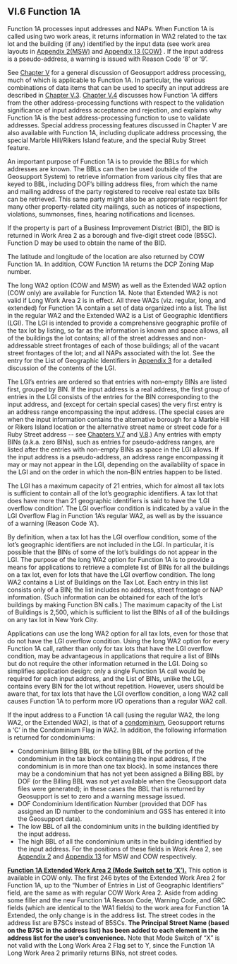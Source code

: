<h2>VI.6  Function 1A</h2>  

Function 1A processes input addresses and NAPs.  When Function 1A is called using two work areas, it returns information in WA2 related to the tax lot and the building (if any) identified by the input data (see work area layouts in [Appendix 2(MSW)](/appendices/appendix02/)  and [Appendix 13 (COW)](/appendices/appendix13/) .  If the input address is a pseudo-address, a warning is issued with Reason Code ‘8’ or ‘9’.

See [Chapter V](../chapterV/chapterV/) for a general discussion of Geosupport address processing, much of which is applicable to Function 1A.  In particular, the various combinations of data items that can be used to specify an input address are described in [Chapter V.3](../chapterV/section03/).  [Chapter V.4](../chapterV/section04/) discusses how Function 1A differs from the other address-processing functions with respect to the validation significance of input address acceptance and rejection, and explains why Function 1A is the best address-processing function to use to validate addresses.  Special address processing features discussed in Chapter V are also available with Function 1A, including duplicate address processing, the special Marble Hill/Rikers Island feature, and the special Ruby Street feature.

An important purpose of Function 1A is to provide the BBLs for which addresses are known.  The BBLs can then be used (outside of the Geosupport System) to retrieve information from various city files that are keyed to BBL, including DOF’s billing address files, from which the name and mailing address of the party registered to receive real estate tax bills can be retrieved.  This same party might also be an appropriate recipient for many other property-related city mailings, such as notices of inspections, violations, summonses, fines, hearing notifications and licenses.

If the property is part of a Business Improvement District (BID), the BID is returned in Work Area 2 as a borough and five-digit street code (B5SC).  Function D may be used to obtain the name of the BID.

The latitude and longitude of the location are also returned by COW Function 1A.  In addition, COW Function 1A returns the DCP Zoning Map number.

The long WA2 option (COW and MSW) as well as the Extended WA2 option (COW only) are available for Function 1A.  Note that Extended WA2 is not valid if Long Work Area 2 is in effect.  All three WA2s (viz. regular, long, and extended) for Function 1A contain a set of data organized into a list.  The list in the regular WA2 and the Extended WA2  is a List of Geographic Identifiers (LGI).  The LGI is intended to provide a comprehensive geographic profile of the tax lot by listing, so far as the information is known and space allows, all of the buildings the lot contains; all of the street addresses and non-addressable street frontages of each of those buildings; all of the vacant street frontages of the lot;  and all NAPs associated with the lot.  See the entry for the List of Geographic Identifiers in [Appendix 3](/appendices/appendix03/) for a detailed discussion of the contents of the LGI.

The LGI’s entries are ordered so that entries with non-empty BINs are listed first, grouped by BIN.  If the input address is a real address, the first group of entries in the LGI consists of the entries for the BIN corresponding to the input address, and (except for certain special cases) the very first entry is an address range encompassing the input address.  (The special cases are when the input information contains the alternative borough for a Marble Hill or Rikers Island location or the alternative street name or street code for a Ruby Street address -- see [Chapters V.7](../chapterV/section07/) and [V.8](../chapterV/section08/).)  Any entries with empty BINs (a.k.a. zero BINs), such as entries for pseudo-address ranges, are listed after the entries with non-empty BINs as space in the LGI allows.  If the input address is a pseudo-address, an address range encompassing it may or may not appear in the LGI, depending on the availability of space in the LGI and on the order in which the non-BIN entries happen to be listed.					

The LGI has a maximum capacity of 21 entries, which for almost all tax lots is sufficient to contain all of the lot’s geographic identifiers.  A tax lot that does have more than 21 geographic identifiers is said to have the ‘LGI overflow condition’.  The LGI overflow condition is indicated by a value in the LGI Overflow Flag in Function 1A’s regular WA2, as well as by the issuance of a warning (Reason Code ‘A’).

By definition, when a tax lot has the LGI overflow condition, some of the lot’s geographic identifiers are not included in the LGI.  In particular, it is possible that the BINs of some of the lot’s buildings do not appear in the LGI.  The purpose of the long WA2 option for Function 1A is to provide a means for applications to retrieve a complete list of BINs for all the buildings on a tax lot, even for lots that have the LGI overflow condition.  The long WA2 contains a List of Buildings on the Tax Lot.  Each entry in this list consists only of a BIN;  the list includes no address, street frontage or NAP information.  (Such information can be obtained for each of the lot’s buildings by making Function BN calls.)  The maximum capacity of the List of Buildings is 2,500, which is sufficient to list the BINs of all of the buildings on any tax lot in New York City.  

Applications can use the long WA2 option for all tax lots, even for those that do not have the LGI overflow condition.  Using the long WA2 option for every Function 1A call, rather than only for tax lots that have the LGI overflow condition, may be advantageous in applications that require a list of BINs but do not require the other information returned in the LGI.  Doing so simplifies application design: only a single Function 1A call would be required for each input address, and the List of BINs, unlike the LGI, contains every BIN for the lot without repetition.  However, users should be aware that, for tax lots that have the LGI overflow condition, a long WA2 call causes Function 1A to perform more I/O operations than a regular WA2 call.

If the input address to a Function 1A call (using the regular WA2, the long WA2, or the Extended WA2), is that of a <u>condominium</u>, Geosupport returns a ‘C’ in the Condominium Flag in WA2.  In addition, the following information is returned for condominiums:

* Condominium Billing BBL (or the billing BBL of the portion of the condominium in the tax block containing the input address, if the condominium is in more than one tax block).  In some instances there may be a condominium that has not yet been assigned a Billing BBL by DOF (or the Billing BBL was not yet available when the Geosupport data files were generated); in these cases the BBL that is returned by Geosupport is set to zero and a warning message issued.   
* DOF Condominium Identification Number (provided that DOF has assigned an ID number to the condominium and GSS has entered it into the Geosupport data).  
* The low BBL of all the condominium units in the building identified by the input address.
* The high BBL of all the condominium units in the building identified by the input address.
For the positions of these fields in Work Area 2, see [Appendix 2](/appendices/appendix02/) and [Appendix 13](/appendices/appendix13/) for MSW and COW respectively.

<b><u>Function 1A Extended Work Area 2 (Mode Switch set to ‘X’).</u></b>  This option is available in COW only.  The first 246 bytes of the Extended Work Area 2 for Function 1A, up to the “Number of Entries in List of Geographic Identifiers” field, are the same as with regular COW Work Area 2. Aside from adding some filler and the new Function 1A Reason Code, Warning Code, and GRC fields (which are identical to the WA1 fields) to the work area for Function 1A Extended, the only change is in the address list. The street codes in the address list are B7SCs instead of B5SCs.  **The Principal Street Name (based on the B7SC in the address list) has been added to each element in the address list for the user’s convenience.**  Note that Mode Switch of “X” is not valid with the Long Work Area 2 Flag set to Y, since the Function 1A Long Work Area 2 primarily returns BINs, not street codes.
